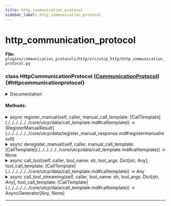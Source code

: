 ```yaml
---
title: http_communication_protocol
sidebar_label: http_communication_protocol
---
```


# http_communication_protocol

**File:** `plugins/communication_protocols/http/src/utcp_http/http_communication_protocol.py`

### class HttpCommunicationProtocol ([CommunicationProtocol](./../../../../../core/utcp/interfaces/communication_protocol.md#communicationprotocol)) {#httpcommunicationprotocol}

<details>
<summary>Documentation</summary>

HTTP communication protocol implementation for UTCP client.

Handles communication with HTTP-based tool providers, supporting various
authentication methods, URL path parameters, and automatic tool discovery.
Enforces security by requiring HTTPS or localhost connections.


**Features**

- RESTful API communication with configurable HTTP methods
- URL path parameter substitution from tool arguments
- [Tool](./../../../../../core/utcp/data/tool.md#tool) discovery from UTCP manuals, OpenAPI specs, and YAML
- Request body and header field mapping from tool arguments
- OAuth2 token caching and automatic refresh
- Security validation of connection URLs



**Attributes**

- **`_session`**: Optional aiohttp ClientSession for connection reuse.
- **`_oauth_tokens`**: Cache of OAuth2 tokens by client_id.
- **`_log`**: Logger function for debugging and error reporting.
</details>

#### Methods:

<details>
<summary>async register_manual(self, caller, manual_call_template: [CallTemplate](./../../../../../core/utcp/data/call_template.md#calltemplate)) -> [RegisterManualResult](./../../../../../core/utcp/data/register_manual_response.md#registermanualresult)</summary>

Register a manual and its tools.


**Args**

- **`caller`**: The UTCP client that is calling this method.
- **`manual_call_template`**: The call template of the manual to register.



**Returns**

[RegisterManualResult](./../../../../../core/utcp/data/register_manual_response.md#registermanualresult) object containing the call template and manual.
</details>

<details>
<summary>async deregister_manual(self, caller, manual_call_template: [CallTemplate](./../../../../../core/utcp/data/call_template.md#calltemplate)) -> None</summary>

*No method documentation available*
</details>

<details>
<summary>async call_tool(self, caller, tool_name: str, tool_args: Dict[str, Any], tool_call_template: [CallTemplate](./../../../../../core/utcp/data/call_template.md#calltemplate)) -> Any</summary>

Execute a tool call through this transport.


**Args**

- **`caller`**: The UTCP client that is calling this method.
- **`tool_name`**: Name of the tool to call (may include provider prefix).
- **`tool_args`**: Dictionary of arguments to pass to the tool.
- **`tool_call_template`**: Call template of the tool to call.



**Returns**

The tool's response, with type depending on the tool's output schema.
</details>

<details>
<summary>async call_tool_streaming(self, caller, tool_name: str, tool_args: Dict[str, Any], tool_call_template: [CallTemplate](./../../../../../core/utcp/data/call_template.md#calltemplate)) -> AsyncGenerator[Any, None]</summary>

Execute a tool call through this transport streamingly.


**Args**

- **`caller`**: The UTCP client that is calling this method.
- **`tool_name`**: Name of the tool to call (may include provider prefix).
- **`tool_args`**: Dictionary of arguments to pass to the tool.
- **`tool_call_template`**: Call template of the tool to call.



**Returns**

An async generator that yields the tool's response.
</details>

---
